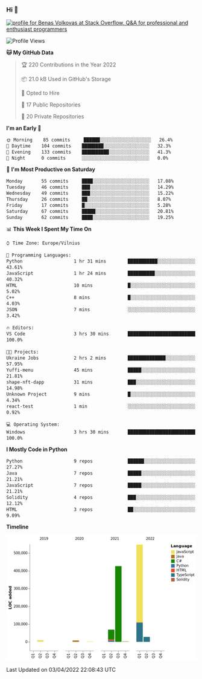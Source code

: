 ### Hi 👋
<a href="https://stackoverflow.com/users/14954249/benas-volkovas"><img src="https://stackoverflow.com/users/flair/14954249.png?theme=dark" width="208" height="58" alt="profile for Benas Volkovas at Stack Overflow, Q&amp;A for professional and enthusiast programmers" title="profile for Benas Volkovas at Stack Overflow, Q&amp;A for professional and enthusiast programmers"></a>

<!--START_SECTION:waka-->
![Profile Views](http://img.shields.io/badge/Profile%20Views-3-blue)

**🐱 My GitHub Data** 

> 🏆 220 Contributions in the Year 2022
 > 
> 📦 21.0 kB Used in GitHub's Storage 
 > 
> 💼 Opted to Hire
 > 
> 📜 17 Public Repositories 
 > 
> 🔑 20 Private Repositories  
 > 
**I'm an Early 🐤** 

```text
🌞 Morning    85 commits     ██████░░░░░░░░░░░░░░░░░░░   26.4% 
🌆 Daytime    104 commits    ████████░░░░░░░░░░░░░░░░░   32.3% 
🌃 Evening    133 commits    ██████████░░░░░░░░░░░░░░░   41.3% 
🌙 Night      0 commits      ░░░░░░░░░░░░░░░░░░░░░░░░░   0.0%

```
📅 **I'm Most Productive on Saturday** 

```text
Monday       55 commits     ████░░░░░░░░░░░░░░░░░░░░░   17.08% 
Tuesday      46 commits     ███░░░░░░░░░░░░░░░░░░░░░░   14.29% 
Wednesday    49 commits     ███░░░░░░░░░░░░░░░░░░░░░░   15.22% 
Thursday     26 commits     ██░░░░░░░░░░░░░░░░░░░░░░░   8.07% 
Friday       17 commits     █░░░░░░░░░░░░░░░░░░░░░░░░   5.28% 
Saturday     67 commits     █████░░░░░░░░░░░░░░░░░░░░   20.81% 
Sunday       62 commits     ████░░░░░░░░░░░░░░░░░░░░░   19.25%

```


📊 **This Week I Spent My Time On** 

```text
⌚︎ Time Zone: Europe/Vilnius

💬 Programming Languages: 
Python                   1 hr 31 mins        ███████████░░░░░░░░░░░░░░   43.61% 
JavaScript               1 hr 24 mins        ██████████░░░░░░░░░░░░░░░   40.32% 
HTML                     10 mins             █░░░░░░░░░░░░░░░░░░░░░░░░   5.02% 
C++                      8 mins              █░░░░░░░░░░░░░░░░░░░░░░░░   4.03% 
JSON                     7 mins              ░░░░░░░░░░░░░░░░░░░░░░░░░   3.42%

🔥 Editors: 
VS Code                  3 hrs 30 mins       █████████████████████████   100.0%

🐱‍💻 Projects: 
Ukraine Jobs             2 hrs 2 mins        ██████████████░░░░░░░░░░░   57.95% 
Yuffi-menu               45 mins             █████░░░░░░░░░░░░░░░░░░░░   21.81% 
shape-nft-dapp           31 mins             ███░░░░░░░░░░░░░░░░░░░░░░   14.98% 
Unknown Project          9 mins              █░░░░░░░░░░░░░░░░░░░░░░░░   4.34% 
react-test               1 min               ░░░░░░░░░░░░░░░░░░░░░░░░░   0.92%

💻 Operating System: 
Windows                  3 hrs 30 mins       █████████████████████████   100.0%

```

**I Mostly Code in Python** 

```text
Python                   9 repos             ██████░░░░░░░░░░░░░░░░░░░   27.27% 
Java                     7 repos             █████░░░░░░░░░░░░░░░░░░░░   21.21% 
JavaScript               7 repos             █████░░░░░░░░░░░░░░░░░░░░   21.21% 
Solidity                 4 repos             ███░░░░░░░░░░░░░░░░░░░░░░   12.12% 
HTML                     3 repos             ██░░░░░░░░░░░░░░░░░░░░░░░   9.09%

```


**Timeline**

![Chart not found](https://raw.githubusercontent.com/BenasVolkovas/BenasVolkovas/main/charts/bar_graph.png) 


 Last Updated on 03/04/2022 22:08:43 UTC
<!--END_SECTION:waka-->
